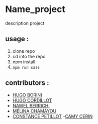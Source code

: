 # Name_project
description project



## usage :

 1. clone repo
 2. cd into the repo
 3. npm install
 4. `npm run sass`
 

## contributors :

 - [HUGO BORINI](https://github.com/hugoborini)
 - [HUGO CORDILLOT](https://github.com/Hgo0123)
 - [NAWEL BERRICHI](https://github.com/berrichinawel)
 - [MÉLINA CHAMAYOU](https://github.com/Klochette)
 - [CONSTANCE PETILLOT](https://github.com/cpetillot)
  -[CAMY CERIN](https://github.com/CamyCerin)
